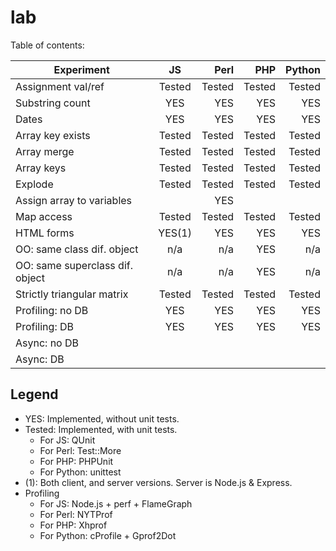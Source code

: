 lab
===
Table of contents:

| Experiment                      | JS        | Perl      | PHP       | Python    |
| ---------------------------     |:---------:| ---------:| ---------:| ---------:|
| Assignment val/ref              | Tested    | Tested    | Tested    | Tested    |
| Substring count                 | YES       | YES       | YES       | YES       |
| Dates                           | YES       | YES       | YES       | YES       |
| Array key exists                | Tested    | Tested    | Tested    | Tested    |
| Array merge                     | Tested    | Tested    | Tested    | Tested    |
| Array keys                      | Tested    | Tested    | Tested    | Tested    |
| Explode                         | Tested    | Tested    | Tested    | Tested    |
| Assign array to variables       |           | YES       |           |           |
| Map access                      | Tested    | Tested    | Tested    | Tested    |
| HTML forms                      | YES(1)    | YES       | YES       | YES       |
| OO: same class dif. object      | n/a       | n/a       | YES       | n/a       |
| OO: same superclass dif. object | n/a       | n/a       | YES       | n/a       |
| Strictly triangular matrix      | Tested    | Tested    | Tested    | Tested    |
| Profiling: no DB                | YES       | YES       | YES       | YES       |
| Profiling: DB                   | YES       | YES       | YES       | YES       |
| Async: no DB                    |           |           |           |           |
| Async: DB                       |           |           |           |           |

Legend
------

* YES: Implemented, without unit tests.
* Tested: Implemented, with unit tests.
  * For JS: QUnit
  * For Perl: Test::More
  * For PHP: PHPUnit
  * For Python: unittest
* (1): Both client, and server versions. Server is Node.js & Express.
* Profiling
  * For JS: Node.js + perf + FlameGraph
  * For Perl: NYTProf
  * For PHP: Xhprof
  * For Python: cProfile + Gprof2Dot

